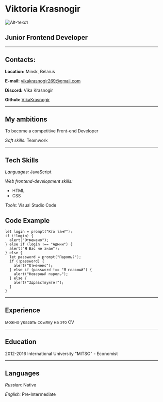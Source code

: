 # Viktoria Krasnogir

![Alt-текст](https://i.ibb.co/bX56b3t/photo.jpg "Vika Krasnogir")

## Junior Frontend Developer

---

## Contacts:

**Location:** Minsk, Belarus

**E-mail:** vikakrasnogir269@gmail.com

**Discord:** Vika Krasnogir

**Github:** [VikaKrasnogir](https://github.com/VikaKrasnogir)

---

## **My ambitions**

To become a competitive Front-end Developer

_Soft skills:_ Teamwork

---

## **Tech Skills**

_Languages:_ JavaScript

_Web frontend-development skills:_

- HTML
- CSS

_Tools:_ Visual Studio Code

## **Code Example**

```
let login = prompt("Кто там?");
if (!login) {
  alert("Отменено");
} else if (login !== "Админ") {
  alert("Я Вас не знаю");
} else {
  let password = prompt("Пароль?");
  if (!password) {
    alert("Отменено");
  } else if (password !== "Я главный") {
    alert("Неверный пароль");
  } else {
    alert("Здравствуйте!");
  }
}
```

---

## **Experience**

можно указать ссылку на это CV

---

## **Education**

2012-2016 International University "MITSO" - Economist

---

## **Languages**

_Russian:_ Native

_English:_ Pre-Intermediate
